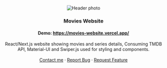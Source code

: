<br />
<p align="center">
<img src="https://raw.githubusercontent.com/ziadgaafar/portfolio/main/public/movies.jpg" alt="Header photo" >

  <h3 align="center">Movies Website</h3>
  
  <h4 align="center">Demo: <a href="https://movies-website.vercel.app/">https://movies-website.vercel.app/</a></h4>

  <p align="center">
React/Next.js website showing movies and series details, Consuming TMDB API, Material-UI and Swiper.js used for styling and components.
    <br />
    <br />
    <a href="https://linkdin.com/in/ziadgaafar">Contact me</a>
    ·
    <a href="https://github.com/ziadgaafar/movies-website/issues">Report Bug</a>
    ·
    <a href="https://github.com/ziadgaafar/movies-website/issues">Request Feature</a>
  </p>
</p>
